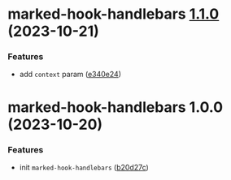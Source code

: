 # marked-hook-handlebars [1.1.0](https://github.com/bent10/marked-extensions/compare/marked-hook-handlebars@1.0.0...marked-hook-handlebars@1.1.0) (2023-10-21)


### Features

* add `context` param ([e340e24](https://github.com/bent10/marked-extensions/commit/e340e2437f3687b7019018c91440546b3fe01062))

# marked-hook-handlebars 1.0.0 (2023-10-20)


### Features

* init `marked-hook-handlebars` ([b20d27c](https://github.com/bent10/marked-extensions/commit/b20d27c0097eec3f0c5c7c05dbd87bc67042465a))
